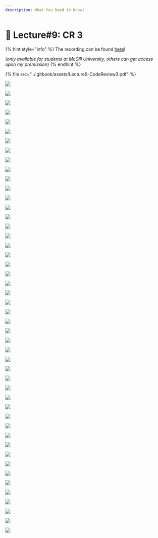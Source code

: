 ```yaml
---
description: What You Need to Know!
---
```


# 🙏 Lecture#9: CR 3

{% hint style="info" %}
The recording can be found [here](https://mcgill-my.sharepoint.com/:v:/g/personal/majid\_babaei\_mcgill\_ca/EbxvtC9A3DRAlP9Qk5qQdEEBfXVZRv1rataygqn75gXY\_A?e=fx28E9)!

(_only available for students at McGill University, others can get access upon my premission_)
{% endhint %}

{% file src="../.gitbook/assets/Lecture9-CodeReview3.pdf" %}

![](<../.gitbook/assets/image (338).png>)

![](<../.gitbook/assets/image (339).png>)

![](<../.gitbook/assets/image (340).png>)

![](<../.gitbook/assets/image (341).png>)

![](<../.gitbook/assets/image (342).png>)

![](<../.gitbook/assets/image (343).png>)

![](<../.gitbook/assets/image (344).png>)

![](<../.gitbook/assets/image (346).png>)

![](<../.gitbook/assets/image (347).png>)

![](<../.gitbook/assets/image (348).png>)

![](<../.gitbook/assets/image (349).png>)

![](<../.gitbook/assets/image (350).png>)

![](<../.gitbook/assets/image (351).png>)

![](<../.gitbook/assets/image (352).png>)

![](<../.gitbook/assets/image (353).png>)

![](<../.gitbook/assets/image (354).png>)

![](<../.gitbook/assets/image (355).png>)

![](<../.gitbook/assets/image (356).png>)

![](<../.gitbook/assets/image (357).png>)

![](<../.gitbook/assets/image (358).png>)

![](<../.gitbook/assets/image (359).png>)

![](<../.gitbook/assets/image (360).png>)

![](<../.gitbook/assets/image (361).png>)

![](<../.gitbook/assets/image (362).png>)

![](<../.gitbook/assets/image (363).png>)

![](<../.gitbook/assets/image (364).png>)

![](<../.gitbook/assets/image (365).png>)

![](<../.gitbook/assets/image (366).png>)

![](<../.gitbook/assets/image (368).png>)

![](<../.gitbook/assets/image (369).png>)

![](<../.gitbook/assets/image (370).png>)

![](<../.gitbook/assets/image (371).png>)

![](<../.gitbook/assets/image (372).png>)

![](<../.gitbook/assets/image (373).png>)

![](<../.gitbook/assets/image (374).png>)

![](<../.gitbook/assets/image (375).png>)

![](<../.gitbook/assets/image (376).png>)

![](<../.gitbook/assets/image (377).png>)

![](<../.gitbook/assets/image (378).png>)

![](<../.gitbook/assets/image (379).png>)

![](<../.gitbook/assets/image (380).png>)

![](<../.gitbook/assets/image (381).png>)

![](<../.gitbook/assets/image (382).png>)

![](<../.gitbook/assets/image (383).png>)

![](<../.gitbook/assets/image (384).png>)

![](<../.gitbook/assets/image (385).png>)

![](<../.gitbook/assets/image (386).png>)

![](<../.gitbook/assets/image (387).png>)

